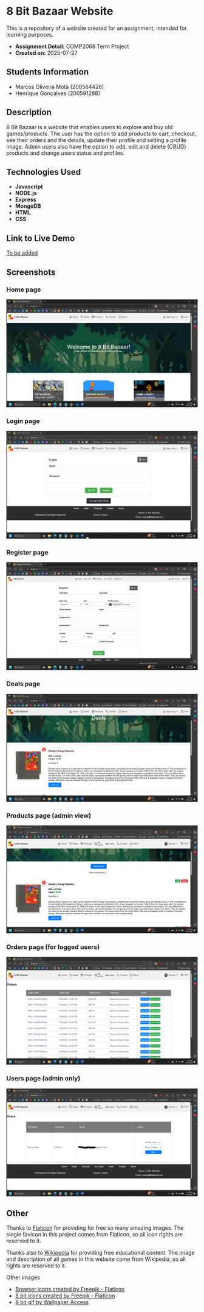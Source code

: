 # 8 Bit Bazaar Website

This is a repository of a website created for an assignment, intended for learning purposes.

- **Assignment Detail:** COMP2068 Term Project
- **Created on:** 2025-07-27

## Students Information

- Marcos Oliveira Mota (200564426)
- Henrique Gonçalves (200591288)

## Description

8 Bit Bazaar is a website that enables users to explore and buy old games/products. The user has the option to add products to cart, checkout, see their orders and the details, update their profile and setting a profile image. Admin users also have the option to add, edit and delete (CRUD) products and change users status and profiles.

## Technologies Used

- **Javascript**
- **NODE.js**
- **Express**
- **MongoDB**
- **HTML**
- **CSS**

## Link to Live Demo

<a href="https://eightbitbazaar-t9qs.onrender.com" title="Live project">To be added</a>

## Screenshots

### Home page
![Home page](./screenshots/home_page.png)

### Login page
![Login page](./screenshots/login_page.png)

### Register page
![Register page](./screenshots/register_page.png)

### Deals page
![Deals page](./screenshots/deals_page.png)

### Products page (admin view)
![Products page (admin view](./screenshots/products_for_admins_page.png)

### Orders page (for logged users)
![Orders page (for logged users)](./screenshots/orders_page.png)

### Users page (admin only)
![Users page (admin only)](./screenshots/users_page.png)

## Other

Thanks to <a href="https://www.flaticon.com/" title="Flaticon">Flaticon</a> for providing for free so many amazing images. The single favicon in this project comes from Flaticon, so all icon rights are reserved to it.

Thanks also to <a href="https://www.wikipedia.com/" title="Wikipedia">Wikipedia</a> for providing free educational content. The image and description of all games in this website come from Wikipedia, so all rights are reserved to it.

Other images

- <a href="https://www.flaticon.com/free-icons/browser" title="browser icons">Browser icons created by Freepik - Flaticon</a>
- <a href="https://www.flaticon.com/free-icons/8-bit" title="8 bit icons">8 bit icons created by Freepik - Flaticon</a>
- <a href="https://wallpaperaccess.com/8-bit-gif" title="8 bit gif">8 bit gif by Wallpaper Access</a>

